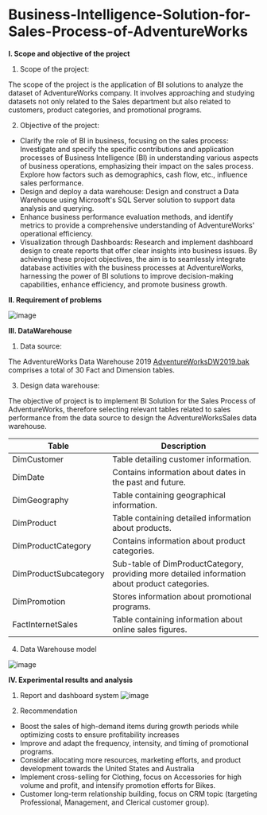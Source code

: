 # Business-Intelligence-Solution-for-Sales-Process-of-AdventureWorks

**I. Scope and objective of the project**

1. Scope of the project:
   
The scope of the project is the application of BI solutions to analyze the dataset of AdventureWorks company. It involves approaching and studying datasets not only related to the Sales department but also related to customers, product categories, and promotional programs.

2. Objective of the project:

- Clarify the role of BI in business, focusing on the sales process: Investigate and specify the specific contributions and application processes of Business Intelligence (BI) in understanding various aspects of business operations, emphasizing their impact on the sales process. Explore how factors such as demographics, cash flow, etc., influence sales performance.
- Design and deploy a data warehouse: Design and construct a Data Warehouse using Microsoft's SQL Server solution to support data analysis and querying.
- Enhance business performance evaluation methods, and identify metrics to provide a comprehensive understanding of AdventureWorks' operational efficiency.
- Visualization through Dashboards: Research and implement dashboard design to create reports that offer clear insights into business issues.
By achieving these project objectives, the aim is to seamlessly integrate database activities with the business processes at AdventureWorks, harnessing the power of BI solutions to improve decision-making capabilities, enhance efficiency, and promote business growth.
  
**II. Requirement of problems**

![image](https://github.com/tuuyen13/Business-Intelligence-Solution-for-Sales-Process-of-AdventureWorks/assets/94332486/94f5a1c1-e925-4ca9-9e9a-dbc8fd312cda)

**III. DataWarehouse**
1. Data source:
   
The AdventureWorks Data Warehouse 2019 <a href="https://learn.microsoft.com/en-us/sql/samples/adventureworks-install-configure?view=sql-server-ver16&tabs=ssms">AdventureWorksDW2019.bak</a> comprises a total of 30 Fact and Dimension tables. 

3. Design data warehouse:
   
The objective of project is to implement BI Solution for the Sales Process of AdventureWorks, therefore selecting relevant tables related to sales performance from the data source to design the AdventureWorksSales data warehouse.

| Table                  | Description                                                   |
|------------------------|---------------------------------------------------------------|
| DimCustomer            | Table detailing customer information.                          |
| DimDate                | Contains information about dates in the past and future.       |
| DimGeography           | Table containing geographical information.                    |
| DimProduct             | Table containing detailed information about products.         |
| DimProductCategory     | Contains information about product categories.                 |
| DimProductSubcategory  | Sub-table of DimProductCategory, providing more detailed information about product categories. |
| DimPromotion           | Stores information about promotional programs.                |
| FactInternetSales      | Table containing information about online sales figures.      |

4. Data Warehouse model 
  
![image](https://github.com/tuuyen13/Business-Intelligence-Solution-for-Sales-Process-of-AdventureWorks/assets/94332486/76321528-8e01-4e25-bb25-37a570240fd7)


 **IV. Experimental results and analysis**
 1. Report and dashboard system
![image](https://github.com/tuuyen13/Business-Intelligence-Solution-for-Sales-Process-of-AdventureWorks/assets/94332486/8aa60837-7cf0-4b76-b7cb-244675214701)

2. Recommendation
- Boost the sales of high-demand items during growth periods while optimizing costs to ensure profitability increases
- Improve and adapt the frequency, intensity, and timing of promotional programs.
- Consider allocating more resources, marketing efforts, and product development towards the United States and Australia
- Implement cross-selling for Clothing, focus on Accessories for high volume and profit, and intensify promotion efforts for Bikes.
- Customer long-term relationship building, focus on CRM topic (targeting Professional, Management, and Clerical customer group).


